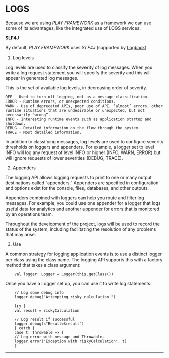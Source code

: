 # **LOGS**

Because we are using *PLAY FRAMEWORK* as a framework we can use some of its advantages, like the integrated use of LOGS services.

**SLF4J**

By default, *PLAY FRAMEWORK* uses *SLF4J* (supported by [Logback](http://logback.qos.ch/)).

1. Log levels

Log levels are used to classify the severity of log messages. When you write a log request statement you will specify the severity and this will appear in generated log messages.

This is the set of available log levels, in decreasing order of severity.

    OFF - Used to turn off logging, not as a message classification.
    ERROR - Runtime errors, or unexpected conditions.
    WARN - Use of deprecated APIs, poor use of API, ‘almost’ errors, other runtime situations that are undesirable or unexpected, but not necessarily “wrong”.
    INFO - Interesting runtime events such as application startup and shutdown.
    DEBUG - Detailed information on the flow through the system.
    TRACE - Most detailed information.

In addition to classifying messages, log levels are used to configure severity thresholds on loggers and appenders. For example, a logger set to level INFO will log any request of level INFO or higher (INFO, WARN, ERROR) but will ignore requests of lower severities (DEBUG, TRACE).

2. Appenders

The logging API allows logging requests to print to one or many output destinations called “appenders.” Appenders are specified in configuration and options exist for the console, files, databases, and other outputs.

Appenders combined with loggers can help you route and filter log messages. For example, you could use one appender for a logger that logs useful data for analytics and another appender for errors that is monitored by an operations team.

Throughout the development of the project, logs will be used to record the status of the system, including facilitating the resolution of any problems that may arise.

3. Use

A common strategy for logging application events is to use a distinct logger per class using the class name. The logging API supports this with a factory method that takes a class argument:

        val logger: Logger = Logger(this.getClass())

Once you have a Logger set up, you can use it to write log statements:

        // Log some debug info
        logger.debug("Attempting risky calculation.")

        try {
        val result = riskyCalculation

        // Log result if successful
        logger.debug(s"Result=$result")
        } catch {
        case t: Throwable => {
        // Log error with message and Throwable.
        logger.error("Exception with riskyCalculation", t)
        }

***